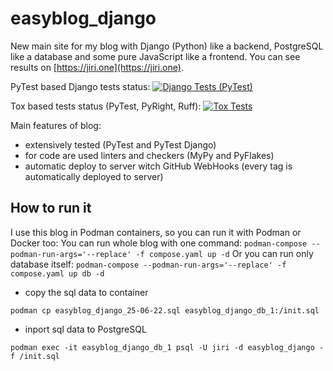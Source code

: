 # easyblog_django
New main site for my blog with Django (Python) like a backend, PostgreSQL like a database and some pure JavaScript like a frontend. You can see results on [https://jiri.one](https://jiri.one).

PyTest based Django tests status: [![Django Tests (PyTest)](https://github.com/jiri-one/easyblog_django/actions/workflows/tests.yml/badge.svg)](https://github.com/jiri-one/easyblog_django/actions/workflows/tests.yml)

Tox based tests status (PyTest, PyRight, Ruff): [![Tox Tests](https://github.com/jiri-one/easyblog_django/actions/workflows/tox_tests.yml/badge.svg)](https://github.com/jiri-one/easyblog_django/actions/workflows/tox_tests.yml)

Main features of blog:
- extensively tested (PyTest and PyTest Django)
- for code are used linters and checkers (MyPy and PyFlakes)
- automatic deploy to server witch GitHub WebHooks (every tag is automatically deployed to server)

## How to run it
I use this blog in Podman containers, so you can run it with Podman or Docker too:
You can run whole blog with one command:
`podman-compose --podman-run-args='--replace' -f compose.yaml up -d`
Or you can run only database itself:
`podman-compose --podman-run-args='--replace' -f compose.yaml up db -d`

- copy the sql data to container
  
`podman cp easyblog_django_25-06-22.sql easyblog_django_db_1:/init.sql`

- inport sql data to PostgreSQL
  
`podman exec -it easyblog_django_db_1 psql -U jiri -d easyblog_django -f /init.sql`
